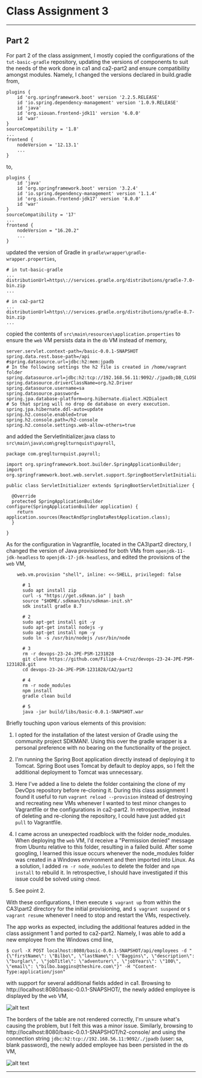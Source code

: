 <h1>Class Assignment 3</h1>

---

<h2>Part 2</h2>

For part 2 of the class assignment, I mostly copied the configurations of the ```tut-basic-gradle```
repository, updating the versions of components to suit the needs of the work done in ca1 and ca2-part2
and ensure compatibility amongst modules. Namely, I changed the versions declared in
build.gradle from,

```
plugins {
    id 'org.springframework.boot' version '2.2.5.RELEASE'
    id 'io.spring.dependency-management' version '1.0.9.RELEASE'
    id 'java'
    id 'org.siouan.frontend-jdk11' version '6.0.0'
    id 'war'
}
sourceCompatibility = '1.8'
...
frontend {
    nodeVersion = '12.13.1'
    ...
}
```

to,

```
plugins {
    id 'java'
    id 'org.springframework.boot' version '3.2.4'
    id 'io.spring.dependency-management' version '1.1.4'
    id 'org.siouan.frontend-jdk17' version '8.0.0'
    id 'war'
}
sourceCompatibility = '17'
...
frontend {
    nodeVersion = "16.20.2"
    ...
}
```

updated the version of Gradle in ```gradle\wrapper\gradle-wrapper.properties```,

```
# in tut-basic-gradle
...
distributionUrl=https\://services.gradle.org/distributions/gradle-7.0-bin.zip
...

# in ca2-part2
...
distributionUrl=https\://services.gradle.org/distributions/gradle-8.7-bin.zip
...
```

copied the contents of ```src\main\resources\application.properties``` to ensure the ```web``` VM 
persists data in the ```db``` VM instead of memory,

```
server.servlet.context-path=/basic-0.0.1-SNAPSHOT
spring.data.rest.base-path=/api
#spring.datasource.url=jdbc:h2:mem:jpadb
# In the following settings the h2 file is created in /home/vagrant folder
spring.datasource.url=jdbc:h2:tcp://192.168.56.11:9092/./jpadb;DB_CLOSE_DELAY=-1;DB_CLOSE_ON_EXIT=FALSE
spring.datasource.driverClassName=org.h2.Driver
spring.datasource.username=sa
spring.datasource.password=
spring.jpa.database-platform=org.hibernate.dialect.H2Dialect
# So that spring will no drop de database on every execution.
spring.jpa.hibernate.ddl-auto=update
spring.h2.console.enabled=true
spring.h2.console.path=/h2-console
spring.h2.console.settings.web-allow-others=true
```

and added the ServletInitializer.java class to ```src\main\java\com\greglturnquist\payroll```,

```
package com.greglturnquist.payroll;

import org.springframework.boot.builder.SpringApplicationBuilder;
import org.springframework.boot.web.servlet.support.SpringBootServletInitializer;

public class ServletInitializer extends SpringBootServletInitializer {

  @Override
  protected SpringApplicationBuilder configure(SpringApplicationBuilder application) {
    return application.sources(ReactAndSpringDataRestApplication.class);
  }

}
```

As for the configuration in Vagrantfile, located in the CA3\part2 directory, I changed the version of Java provisioned 
for both VMs from ```openjdk-11-jdk-headless``` to ```openjdk-17-jdk-headless```, and edited the provisions of the
```web``` VM,

```
    web.vm.provision "shell", inline: <<-SHELL, privileged: false
    
      # 1
      sudo apt install zip
      curl -s "https://get.sdkman.io" | bash
      source "$HOME/.sdkman/bin/sdkman-init.sh"
      sdk install gradle 8.7
      
      # 2
      sudo apt-get install git -y
      sudo apt-get install nodejs -y
      sudo apt-get install npm -y
      sudo ln -s /usr/bin/nodejs /usr/bin/node

      # 3
      rm -r devops-23-24-JPE-PSM-1231828
      git clone https://github.com/Filipe-A-Cruz/devops-23-24-JPE-PSM-1231828.git
      cd devops-23-24-JPE-PSM-1231828/CA2/part2
      
      # 4
      rm -r node_modules
      npm install
      gradle clean build
      
      # 5
      java -jar build/libs/basic-0.0.1-SNAPSHOT.war
```

Briefly touching upon various elements of this provision:

1. I opted for the installation of the latest version of Gradle using the community project SDKMAN!. 
Using this over the gradle wrapper is a personal preference with no bearing on the functionality of the project.

2. I'm running the Spring Boot application directly instead of deploying it to Tomcat. 
Spring Boot uses Tomcat by default to deploy apps, so I felt the additional deployment to Tomcat was unnecessary.

3. Here I've added a line to delete the folder containing the clone of my DevOps repository before re-cloning it. 
During this class assignment I found it useful to run ```vagrant reload --provision``` instead of 
destroying and recreating new VMs whenever I wanted to test minor changes to Vagrantfile or the configurations in ca2-part2. 
In retrospective, instead of deleting and re-cloning the repository, I could have just added ```git pull``` to Vagrantfile.

4. I came across an unexpected roadblock with the folder node_modules. When deploying the ```web``` VM, 
I'd receive a "Permission denied" message from Ubuntu relative to this folder, resulting in a failed build. 
After some googling, I learned this issue occurs whenever the node_modules folder was created in a Windows 
environment and then imported into Linux. As a solution, I added ```rm -r node_modules``` to delete the folder 
and ```npm install``` to rebuild it. In retrospective, I should have investigated if this issue could be 
solved using ```chmod```.

5. See point 2.

With these configurations, I then execute ```$ vagrant up``` from within the CA3\part2 directory for the initial 
provisioning, and ```$ vagrant suspend``` or ```$ vagrant resume``` whenever I need to stop and restart the VMs, 
respectively. 

The app works as expected, including the additional features added in the class assignment 1 and ported to ca2-part2. 
Namely, I was able to add a new employee from the Windows cmd line,

```
$ curl -X POST localhost:8080/basic-0.0.1-SNAPSHOT/api/employees -d "{\"firstName\": \"Bilbo\", \"lastName\": \"Baggins\", \"description\": \"burglar\", \"jobTitle\": \"adventurer\", \"jobYears\": \"100\", \"email\": \"bilbo.baggins@theshire.com\"}" -H "Content-Type:application/json"
```

with support for several additional fields added in ca1. Browsing to http://localhost:8080/basic-0.0.1-SNAPSHOT/, the newly 
added employee is displayed by the ```web``` VM,

![alt text](web.png "Title")

The borders of the table are not rendered correctly, I'm unsure what's causing the problem, but I felt this was a minor issue. 
Similarly, browsing to http://localhost:8080/basic-0.0.1-SNAPSHOT/h2-console/ and using the connection string
```jdbc:h2:tcp://192.168.56.11:9092/./jpadb``` (user: sa, blank password), the newly added employee has been persisted in 
the ```db``` VM, 

![alt text](db.png "Title")

---